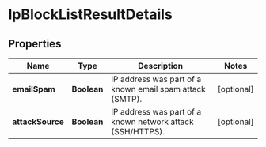 

# IpBlockListResultDetails


## Properties

| Name | Type | Description | Notes |
|------------ | ------------- | ------------- | -------------|
|**emailSpam** | **Boolean** | IP address was part of a known email spam attack (SMTP). |  [optional] |
|**attackSource** | **Boolean** | IP address was part of a known network attack (SSH/HTTPS). |  [optional] |



